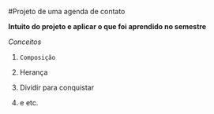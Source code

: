 #Projeto de uma agenda de contato 

__Intuito do projeto e aplicar o que foi aprendido no semestre__

*Conceitos*

 1. 	Composição
 
 2.	Herança
 
 3.	Dividir para conquistar
 
 4.	e etc. 
	  